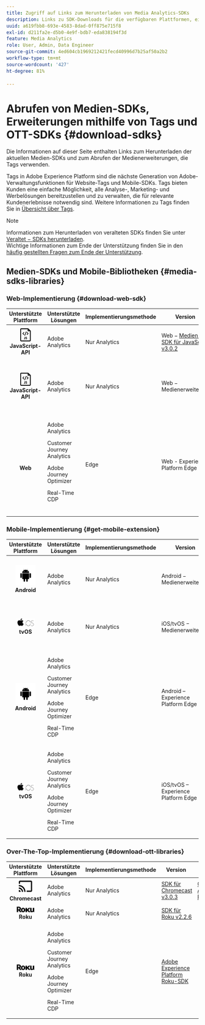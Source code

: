```yaml
---
title: Zugriff auf Links zum Herunterladen von Media Analytics-SDKs
description: Links zu SDK-Downloads für die verfügbaren Plattformen, einschließlich Android, iOS, JavaScript, Chromecast und Roku.
uuid: a619fbb8-693e-4583-8dad-0ff875e715f8
exl-id: d211fa2e-d5b0-4e9f-bdb7-eda838194f3d
feature: Media Analytics
role: User, Admin, Data Engineer
source-git-commit: 4ed604cb1969212421fecd40996d7b25af50a2b2
workflow-type: tm+mt
source-wordcount: '427'
ht-degree: 81%

---
```


# Abrufen von Medien-SDKs, Erweiterungen mithilfe von Tags und OTT-SDKs {#download-sdks}

Die Informationen auf dieser Seite enthalten Links zum Herunterladen der aktuellen Medien-SDKs und zum Abrufen der Medienerweiterungen, die Tags verwenden.

Tags in Adobe Experience Platform sind die nächste Generation von Adobe-Verwaltungsfunktionen für Website-Tags und Mobile-SDKs. Tags bieten Kunden eine einfache Möglichkeit, alle Analyse-, Marketing- und Werbelösungen bereitzustellen und zu verwalten, die für relevante Kundenerlebnisse notwendig sind. Weitere Informationen zu Tags finden Sie in [Übersicht über Tags](https://experienceleague.adobe.com/docs/platform-learn/data-collection/overview.html?lang=de).


>[!NOTE]
>
>Informationen zum Herunterladen von veralteten SDKs finden Sie unter [Veraltet − SDKs herunterladen](/help/legacy/legacy-download-sdks.md).<br>
>Wichtige Informationen zum Ende der Unterstützung finden Sie in den [häufig gestellten Fragen zum Ende der Unterstützung](/help/additional-resources/end-of-support-faqs.md).

## Medien-SDKs und Mobile-Bibliotheken {#media-sdks-libraries}

### Web-Implementierung {#download-web-sdk}

| Unterstützte Plattform | Unterstützte Lösungen | Implementierungsmethode | Version  |  APIs   |  Dokumentation  |  Beispiel  |
|:---:|---|---|---|---| ---| ---|
| ![JavaScript-Symbol ](assets/javascript-icon.png)</br>**JavaScript-API** | Adobe Analytics | Nur Analytics | Web − [Medien-SDK für JavaScript v3.0.2](https://github.com/Adobe-Marketing-Cloud/media-sdks/releases/tag/js-v3.0.2) | [Referenz zur JavaScript-API](https://adobe-marketing-cloud.github.io/media-sdks/reference/javascript_3x/index.html) | [Installieren des Media SDK mit JavaScript](/help/implementation/media-sdk/setup/web-implementation.md) | [Beispiel des Medien-SDK für JavaScript v3.0.2](https://github.com/Adobe-Marketing-Cloud/media-sdks/tree/master/sdks/js/3.x) |
| ![JavaScript-Symbol ](assets/javascript-icon.png)</br>**JavaScript-API** | Adobe Analytics | Nur Analytics | Web − Medienerweiterung |  | [Erweiterung von Adobe Media Analytics (3.x SDK) für Audio und Video − Verwendung von Tags (Datenerfassung)](https://experienceleague.adobe.com/docs/experience-platform/tags/extensions/adobe/media-analytics-3x/overview.html?lang=de) | [Erweiterung von Adobe Media Analytics (3.x SDK) für Audio und Video – Beispiel](https://github.com/Adobe-Marketing-Cloud/media-sdks/tree/master/samples/launch/js/3.x) |
| </br>**Web** | Adobe Analytics<p>Customer Journey Analytics</p><p>Adobe Journey Optimizer</p><p>Real-Time CDP</p> | Edge | Web - Experience Platform Edge |  | [Implementieren des Add-ons für Streaming-Mediensammlung mit dem Edge Network](/help/implementation/edge/implementation-edge.md) <p>und</p><p>[Webdaten mit dem Adobe Experience Platform Web SDK an Edge senden](/help/implementation/edge/edge-web-sdk.md)</p> | |

### Mobile-Implementierung {#get-mobile-extension}

| Unterstützte Plattform | Unterstützte Lösungen | Implementierungsmethode | Version  |  Dokumentation   |  Beispieoe  |
|:---:|---|---|---|---|---|
| ![Android-Symbol ](assets/android-icon.png)</br>**Android** | Adobe Analytics | Nur Analytics | Android − Medienerweiterung | [Mobile-SDKs – Dokumentation](https://developer.adobe.com/client-sdks/documentation/adobe-media-analytics/) | [Adobe Analytics – Media Analytics für Audio und Video – Beispiel](https://github.com/Adobe-Marketing-Cloud/media-sdks/tree/master/samples/launch/mobile/android) |
| ![Apple iOS-Symbol ](assets/ios-icon.png)<br>**tvOS** | Adobe Analytics | Nur Analytics | iOS/tvOS − Medienerweiterung | [Mobile-SDKs – Dokumentation](https://developer.adobe.com/client-sdks/documentation/adobe-media-analytics/) | [Adobe Analytics – Media Analytics für Audio und Video – Beispiel](https://github.com/adobe/aepsdk-media-ios/tree/main/TestApp) |
| ![Android-Symbol ](assets/android-icon.png)</br>**Android** | <p>Adobe Analytics</p><p>Customer Journey Analytics</p><p>Adobe Journey Optimizer</p><p>Real-Time CDP</p> | Edge | Android – Experience Platform Edge | [Installieren des Media SDK mit JavaScript](/help/implementation/edge/implementation-edge.md) | |
| ![Apple iOS-Symbol ](assets/ios-icon.png)<br>**tvOS** | <p>Adobe Analytics</p><p>Customer Journey Analytics</p><p>Adobe Journey Optimizer</p><p>Real-Time CDP</p> | Edge | iOS/tvOS – Experience Platform Edge | [Installieren des Media SDK mit JavaScript](/help/implementation/edge/implementation-edge.md) |  |

### Over-The-Top-Implementierung {#download-ott-libraries}

| Unterstützte Plattform | Unterstützte Lösungen | Implementierungsmethode | Version  |  APIs   |  Dokumentation  |
|:---:|---|---|---|---|---|
| ![Chromecast-Symbol ](assets/chromecast-icon.png)</br>**Chromecast** | Adobe Analytics | Nur Analytics | [SDK für Chromecast v3.0.3](https://github.com/Adobe-Marketing-Cloud/media-sdks/releases/tag/chromecast-v3.0.3) | [Chromecast-API-Referenz](https://adobe-marketing-cloud.github.io/media-sdks/reference/chromecast/) | [Einrichten des Mobile SDK v3.x für Chromecast](/help/implementation/media-sdk/setup/set-up-chromecast.md) |
| ![Roku-Symbol ](assets/roku-icon.png)</br>**Roku** | Adobe Analytics | Nur Analytics | [SDK für Roku v2.2.6](https://github.com/Adobe-Marketing-Cloud/media-sdks/releases/tag/roku-v2.2.6) |  | [Einrichten des Mobile SDK v2.x für Roku](/help/implementation/media-sdk/setup/set-up-roku.md) |
| ![Roku-Symbol ](assets/roku-icon.png)</br>**Roku** | <p>Adobe Analytics</p><p>Customer Journey Analytics</p><p>Adobe Journey Optimizer</p><p>Real-Time CDP</p> | Edge | [Adobe Experience Platform Roku-SDK](https://github.com/adobe/aepsdk-roku/tree/main) |  | [Installieren des Media SDK mit JavaScript](/help/implementation/edge/implementation-edge.md) |
